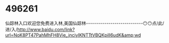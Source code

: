 # 496261
仙踪林入口欢迎您免费进入林,美国仙踪林----------------------------😶😶点/此/进/入/http://www.baidu.com/link?url=NoK8PT47PahMhFH8Vie_jnciyIKNTTtVBQKpill6udK&amp;wd
